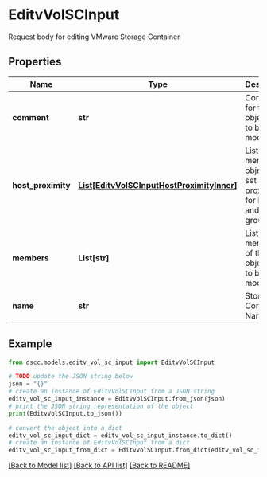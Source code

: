 # EditvVolSCInput

Request body for editing VMware Storage Container

## Properties

Name | Type | Description | Notes
------------ | ------------- | ------------- | -------------
**comment** | **str** | Comments for the object set to be modified | [optional] 
**host_proximity** | [**List[EditvVolSCInputHostProximityInner]**](EditvVolSCInputHostProximityInner.md) | List of member object to set proximity for host and rcopy groups | [optional] 
**members** | **List[str]** | List of members of the object set to be modified | [optional] 
**name** | **str** | Storage Container Name. | [optional] 

## Example

```python
from dscc.models.editv_vol_sc_input import EditvVolSCInput

# TODO update the JSON string below
json = "{}"
# create an instance of EditvVolSCInput from a JSON string
editv_vol_sc_input_instance = EditvVolSCInput.from_json(json)
# print the JSON string representation of the object
print(EditvVolSCInput.to_json())

# convert the object into a dict
editv_vol_sc_input_dict = editv_vol_sc_input_instance.to_dict()
# create an instance of EditvVolSCInput from a dict
editv_vol_sc_input_from_dict = EditvVolSCInput.from_dict(editv_vol_sc_input_dict)
```
[[Back to Model list]](../README.md#documentation-for-models) [[Back to API list]](../README.md#documentation-for-api-endpoints) [[Back to README]](../README.md)


